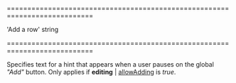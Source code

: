 <!--**
/*-------------------------------------------
    Auto-generated file. Do not modify.
-------------------------------------------

**-->
===========================================================================
<!--default-->'Add a row'<!--/default-->
<!--type-->string<!--/type-->
===========================================================================

<!--shortDescription-->
Specifies text for a hint that appears when a user pauses on the global *"Add"* button. Only applies if **editing** | [allowAdding]({basewidgetpath}/Configuration/editing/#allowAdding) is *true*.
<!--/shortDescription-->

<!--fullDescription-->

<!--/fullDescription-->